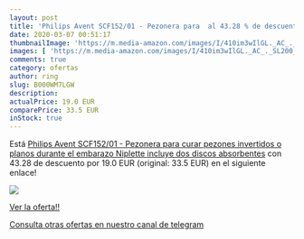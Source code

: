 ```yaml
---
layout: post
title: 'Philips Avent SCF152/01 - Pezonera para  al 43.28 % de descuento'
date: 2020-03-07 00:51:17
thumbnailImage: 'https://m.media-amazon.com/images/I/410im3wIlGL._AC_._SL200_.jpg'
images: [ 'https://m.media-amazon.com/images/I/410im3wIlGL._AC_._SL200_.jpg' ]
comments: true
category: ofertas
author: ring
slug: B000WM7LGW
description:
actualPrice: 19.0 EUR
comparePrice: 33.5 EUR
inStock: true
---
```


Está [Philips Avent SCF152/01 - Pezonera para curar pezones invertidos o planos durante el embarazo  Niplette  incluye dos discos absorbentes](https://www.amazon.com/dp/B000WM7LGW/?tag=redken08-20) con 43.28 de descuento por 19.0 EUR (original: 33.5 EUR) en el siguiente enlace!

[![](https://m.media-amazon.com/images/I/410im3wIlGL._AC_._SL200_.jpg)](https://www.amazon.com/dp/B000WM7LGW/?tag=redken08-20)

[Ver la oferta!!](https://www.amazon.com/dp/B000WM7LGW/?tag=redken08-20)

[Consulta otras ofertas en nuestro canal de telegram](https://t.me/s/ofertas25)
